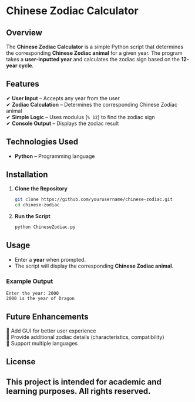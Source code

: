 # Chinese Zodiac Calculator  

## Overview  
The **Chinese Zodiac Calculator** is a simple Python script that determines the corresponding **Chinese Zodiac animal** for a given year. The program takes a **user-inputted year** and calculates the zodiac sign based on the **12-year cycle**.  

## Features  
✔ **User Input** – Accepts any year from the user  
✔ **Zodiac Calculation** – Determines the corresponding Chinese Zodiac animal  
✔ **Simple Logic** – Uses modulus (`% 12`) to find the zodiac sign  
✔ **Console Output** – Displays the zodiac result  

## Technologies Used  
- **Python** – Programming language  

## Installation  
1. **Clone the Repository**  
   ```sh
   git clone https://github.com/yourusername/chinese-zodiac.git  
   cd chinese-zodiac  
   ```
2. **Run the Script**  
   ```sh
   python ChineseZodiac.py  
   ```  

## Usage  
- Enter a **year** when prompted.  
- The script will display the corresponding **Chinese Zodiac animal**.  

### Example Output  
```
Enter the year: 2000  
2000 is the year of Dragon  
```  

## Future Enhancements  
🔹 Add GUI for better user experience  
🔹 Provide additional zodiac details (characteristics, compatibility)  
🔹 Support multiple languages  

## License  
This project is intended for academic and learning purposes. All rights reserved.
---
